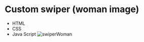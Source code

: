 # Custom swiper (woman image)
- HTML
- CSS
- Java Script
![swiperWoman](https://github.com/PanchenkoNaz/swiperWoman/assets/120579167/b804e32f-692c-48f9-80cc-d0196ebd1058)
